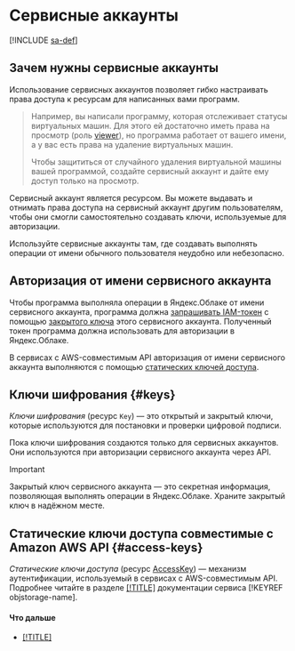 # Сервисные аккаунты

[!INCLUDE [sa-def](../../_includes_service/sa-def.md)]

## Зачем нужны сервисные аккаунты

Использование сервисных аккаунтов позволяет гибко настраивать права доступа к ресурсам для написанных вами программ.

>Например, вы написали программу, которая отслеживает статусы виртуальных машин. Для этого ей достаточно иметь права на просмотр (роль [viewer](../access-control/roles.md#viewer)), но программа работает от вашего имени, а у вас есть права на удаление виртуальных машин.
>
>Чтобы защититься от случайного удаления виртуальной машины вашей программой, создайте сервисный аккаунт и дайте ему доступ только на просмотр.

Сервисный аккаунт является ресурсом. Вы можете выдавать и отнимать права доступа на сервисный аккаунт другим пользователям, чтобы они смогли самостоятельно создавать ключи, используемые для авторизации.

Используйте сервисные аккаунты там, где создавать выполнять операции от имени обычного пользователя неудобно или небезопасно.

## Авторизация от имени сервисного аккаунта

Чтобы программа выполняла операции в Яндекс.Облаке от имени сервисного аккаунта, программа должна [запрашивать IAM-токен](../../operations/iam-token/create-for-sa.md) с помощью [закрытого ключа](#keys) этого сервисного аккаунта. Полученный токен программа должна использовать для авторизации в Яндекс.Облаке.

В сервисах с AWS-совместимым API авторизация от имени сервисного аккаунта выполняются с помощью [статических ключей доступа](#access-keys).

## Ключи шифрования {#keys}

_Ключи шифрования_ (ресурс `Key`) — это открытый и закрытый ключи, которые используются для постановки и проверки цифровой подписи.

Пока ключи шифрования создаются только для сервисных аккаунтов. Они используются при авторизации сервисного аккаунта через API.

>[!IMPORTANT]
>
>Закрытый ключ сервисного аккаунта — это секретная информация, позволяющая выполнять операции в Яндекс.Облаке. Храните закрытый ключ в надёжном месте.

## Статические ключи доступа совместимые с Amazon AWS API {#access-keys}

_Статические ключи доступа_ (ресурс [AccessKey](../../api-ref/AccessKey/index.md)) — механизм аутентификации, используемый в сервисах с AWS-совместимым API. Подробнее читайте в разделе [[!TITLE]](../../../storage/s3/index.md) документации сервиса [!KEYREF objstorage-name].


#### Что дальше

* [[!TITLE]](../../operations/iam-token/create-for-sa.md)